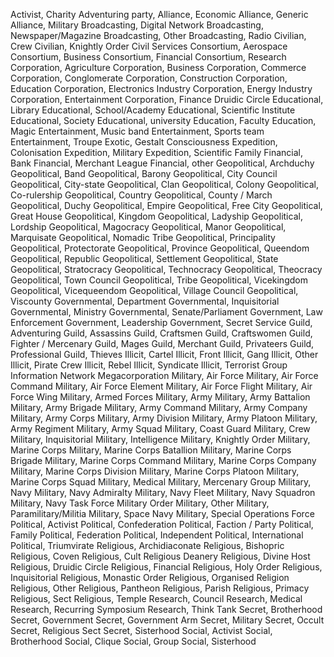 Activist, Charity
Adventuring party,
Alliance, Economic
Alliance, Generic
Alliance, Military
Broadcasting, Digital Network
Broadcasting, Newspaper/Magazine
Broadcasting, Other
Broadcasting, Radio
Civilian, Crew
Civilian, Knightly Order
Civil Services
Consortium, Aerospace
Consortium, Business
Consortium, Financial
Consortium, Research
Corporation, Agriculture
Corporation, Business
Corporation, Commerce
Corporation, Conglomerate
Corporation, Construction
Corporation, Education
Corporation, Electronics Industry
Corporation, Energy Industry
Corporation, Entertainment
Corporation, Finance
Druidic Circle
Educational, Library
Educational, School/Academy
Educational, Scientific Institute
Educational, Society
Educational, university
Education, Faculty
Education, Magic
Entertainment, Music band
Entertainment, Sports team
Entertainment, Troupe
Exotic, Gestalt Consciousness
Expedition, Colonisation
Expedition, Military
Expedition, Scientific
Family
Financial, Bank
Financial, Merchant League
Financial, other
Geopolitical, Archduchy
Geopolitical, Band
Geopolitical, Barony
Geopolitical, City Council
Geopolitical, City-state
Geopolitical, Clan
Geopolitical, Colony
Geopolitical, Co-rulership
Geopolitical, Country
Geopolitical, County / March
Geopolitical, Duchy
Geopolitical, Empire
Geopolitical, Free City
Geopolitical, Great House
Geopolitical, Kingdom
Geopolitical, Ladyship
Geopolitical, Lordship
Geopolitical, Magocracy
Geopolitical, Manor
Geopolitical, Marquisate
Geopolitical, Nomadic Tribe
Geopolitical, Principality
Geopolitical, Protectorate
Geopolitical, Province
Geopolitical, Queendom
Geopolitical, Republic
Geopolitical, Settlement
Geopolitical, State
Geopolitical, Stratocracy
Geopolitical, Technocracy
Geopolitical, Theocracy
Geopolitical, Town Council
Geopolitical, Tribe
Geopolitical, Vicekingdom
Geopolitical, Vicequeendom
Geopolitical, Village Council
Geopolitical, Viscounty
Governmental, Department
Governmental, Inquisitorial
Governmental, Ministry
Governmental, Senate/Parliament
Government, Law Enforcement
Government, Leadership
Government, Secret Service
Guild, Adventuring
Guild, Assassins
Guild, Craftsmen
Guild, Craftswomen
Guild, Fighter / Mercenary
Guild, Mages
Guild, Merchant
Guild, Privateers
Guild, Professional
Guild, Thieves
Illicit, Cartel
Illicit, Front
Illicit, Gang
Illicit, Other
Illicit, Pirate Crew
Illicit, Rebel
Illicit, Syndicate
Illicit, Terrorist Group
Information Network
Megacorporation
Military, Air Force
Military, Air Force Command
Military, Air Force Element
Military, Air Force Flight
Military, Air Force Wing
Military, Armed Forces
Military, Army
Military, Army Battalion
Military, Army Brigade
Military, Army Command
Military, Army Company
Military, Army Corps
Military, Army Division
Military, Army Platoon
Military, Army Regiment
Military, Army Squad
Military, Coast Guard
Military, Crew
Military, Inquisitorial
Military, Intelligence
Military, Knightly Order
Military, Marine Corps
Military, Marine Corps Batallion
Military, Marine Corps Brigade
Military, Marine Corps Command
Military, Marine Corps Company
Military, Marine Corps Division
Military, Marine Corps Platoon
Military, Marine Corps Squad
Military, Medical
Military, Mercenary Group
Military, Navy
Military, Navy Admiralty
Military, Navy Fleet
Military, Navy Squadron
Military, Navy Task Force
Military Order
Military, Other
Military, Paramilitary/Militia
Military, Space Navy
Military, Special Operations Force
Political, Activist
Political, Confederation
Political, Faction / Party
Political, Family
Political, Federation
Political, Independent
Political, International
Political, Triumvirate
Religious, Archidiaconate
Religious, Bishopric
Religious, Coven
Religious, Cult
Religious Deanery
Religious, Divine Host
Religious, Druidic Circle
Religious, Financial
Religious, Holy Order
Religious, Inquisitorial
Religious, Monastic Order
Religious, Organised Religion
Religious, Other
Religious, Pantheon
Religious, Parish
Religious, Primacy
Religious, Sect
Religious, Temple
Research, Council
Research, Medical
Research, Recurring Symposium
Research, Think Tank
Secret, Brotherhood
Secret, Government
Secret, Government Arm
Secret, Military
Secret, Occult
Secret, Religious Sect
Secret, Sisterhood
Social, Activist
Social, Brotherhood
Social, Clique
Social, Group
Social, Sisterhood